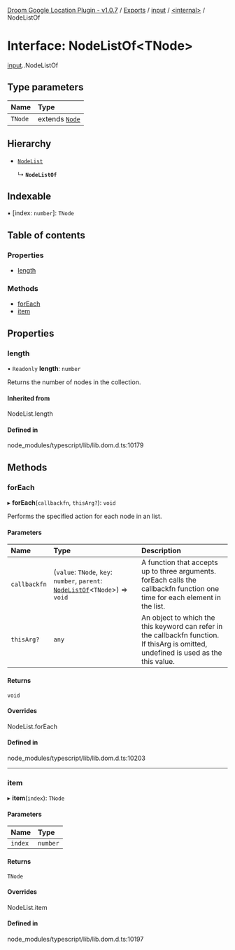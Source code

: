 [Droom Google Location Plugin - v1.0.7](../README.md) / [Exports](../modules.md) / [input](../modules/input.md) / [<internal\>](../modules/input._internal_.md) / NodeListOf

# Interface: NodeListOf<TNode\>

[input](../modules/input.md).[<internal>](../modules/input._internal_.md).NodeListOf

## Type parameters

| Name | Type |
| :------ | :------ |
| `TNode` | extends [`Node`](../modules/input._internal_.md#node) |

## Hierarchy

- [`NodeList`](../modules/input._internal_.md#nodelist)

  ↳ **`NodeListOf`**

## Indexable

▪ [index: `number`]: `TNode`

## Table of contents

### Properties

- [length](input._internal_.NodeListOf.md#length)

### Methods

- [forEach](input._internal_.NodeListOf.md#foreach)
- [item](input._internal_.NodeListOf.md#item)

## Properties

### length

• `Readonly` **length**: `number`

Returns the number of nodes in the collection.

#### Inherited from

NodeList.length

#### Defined in

node_modules/typescript/lib/lib.dom.d.ts:10179

## Methods

### forEach

▸ **forEach**(`callbackfn`, `thisArg?`): `void`

Performs the specified action for each node in an list.

#### Parameters

| Name | Type | Description |
| :------ | :------ | :------ |
| `callbackfn` | (`value`: `TNode`, `key`: `number`, `parent`: [`NodeListOf`](input._internal_.NodeListOf.md)<`TNode`\>) => `void` | A function that accepts up to three arguments. forEach calls the callbackfn function one time for each element in the list. |
| `thisArg?` | `any` | An object to which the this keyword can refer in the callbackfn function. If thisArg is omitted, undefined is used as the this value. |

#### Returns

`void`

#### Overrides

NodeList.forEach

#### Defined in

node_modules/typescript/lib/lib.dom.d.ts:10203

___

### item

▸ **item**(`index`): `TNode`

#### Parameters

| Name | Type |
| :------ | :------ |
| `index` | `number` |

#### Returns

`TNode`

#### Overrides

NodeList.item

#### Defined in

node_modules/typescript/lib/lib.dom.d.ts:10197
